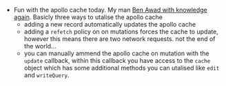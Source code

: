 ---
---

- Fun with the apollo cache today. My man [Ben Awad with knowledge again](https://www.youtube.com/watch?v=lQ7t20gFR14). Basicly three ways to utalise the apollo cache
  - adding a new record automatically updates the apollo cache
  - adding a `refetch` policy on on mutations forces the cache to update, however this means there are two network requests. not the end of the world...
  - you can manually ammend the apollo cache on mutation with the `update` callback, within this callback you have access to the `cache` object which has some additional methods you can utalised like `edit` and `writeQuery`.
